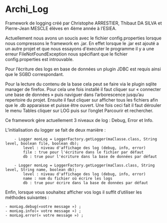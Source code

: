 # Archi_Log


Framework de logging créé par Christophe ARRESTIER, Thibaut DA SILVA et Pierre-Jean MESCLE élèves en 4ème année à l’ESIEA.

Actuellement nous avons un soucis avec le fichier config.properties lorsque nous compressons le framework en .jar. En effet lorsque le .jar est ajouté a un autre projet et que nous essayons d'éxecuter le programme il y a une erreur FileNotFoundException nous spécifiant que le fichier config.properties est introuvable.

Pour l’écriture des logs en base de données un plugin JDBC est requis ainsi que le SGBD correspondant.

Pour la lecture du contenu de la base cela peut se faire via le plugin sqlite manager de firefox. Pour cela une fois installé il faut cliquer sur « connecter une base de données »  puis naviguer dans l’arborescence jusqu’au repertoire du projet. Ensuite il faut cliquer sur afficher tous les fichiers afin que le .db apparaisse et puisse être ouvert. Une fois ceci fait il faut dérouler le menu Tables cliquer sur LOG puis sur l’onglet Parcourir et rechercher.

Ce framework gère actuellement 3 niveaux de log : Debug, Error et Info.

L’initialisation du logger se fait de deux manière : 

		- Logger monLog = LoggerFactory.getLogger(maClasse.class, String level, boolean file, boolean db);
			level : niveau d'affichage des log (debug, info, error)
			file : true pour l'écriture dans le fichier par défaut
			db : true pour l'écriture dans la base de données par défaut
			
		- Logger monLog = LoggerFactory.getLogger(maClass.class, String level, String name, boolean db);
			level : niveau d'affichage des log (debug, info, error)
			name : nom du fichier où écrire les logs
			db : true pour écrire dans la base de données par défaut
			

Enfin, lorsque vous souhaitez afficher vos logs il suffit d’utiliser les méthodes suivantes :

	- monLog.debug(«votre message ») ;
	- monLog.info(« votre message ») ;
	- monLog.error(« votre message ») ;


